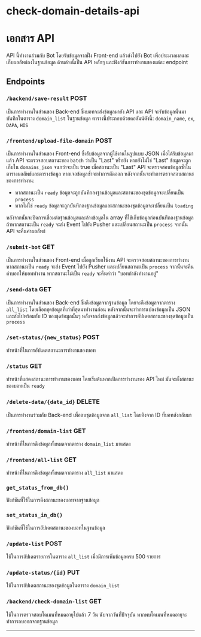 # check-domain-details-api

# เอกสาร API

API นี้ทำงานร่วมกับ Bot โดยรับข้อมูลจากฝั่ง Front-end แล้วส่งไปยัง Bot เพื่อประมวลผลและเก็บผลลัพธ์ลงในฐานข้อมูล ด้านล่างนี้เป็น API หลักๆ และฟังก์ชันการทำงานของแต่ละ endpoint

## Endpoints

### `/backend/save-result` POST
เป็นการทำงานในส่วนของ Back-end ซึ่งบอทจะส่งข้อมูลมายัง API และ API จะรับข้อมูลนั้นมาบันทึกในตาราง `domain_list` ในฐานข้อมูล ตารางนี้ประกอบด้วยคอลัมน์ดังนี้: `domain_name`, `ex`, `DAPA`, `HIS`

### `/frontend/upload-file-domain` POST
เป็นการทำงานในส่วนของ Front-end ซึ่งรับข้อมูลจากผู้ใช้งานในรูปแบบ JSON เมื่อได้รับข้อมูลมาแล้ว API จะตรวจสอบสถานะของ `batch` ว่าเป็น "Last" หรือยัง หากยังไม่ใช่ "Last" ข้อมูลจะถูกเก็บใน `domains_json` จนกว่าจะเป็น true เมื่อสถานะเป็น "Last" API จะตรวจสอบข้อมูลซ้ำในตารางผลลัพธ์และตารางข้อมูล หากเจอข้อมูลซ้ำจะทำการตัดออก หลังจากนั้นจะทำการตรวจสอบสถานะของการทำงาน:
- หากสถานะเป็น `ready` ข้อมูลจะถูกบันทึกลงฐานข้อมูลและสถานะของชุดข้อมูลจะเปลี่ยนเป็น `process`
- หากไม่ใช่ `ready` ข้อมูลจะถูกบันทึกลงฐานข้อมูลและสถานะของชุดข้อมูลจะเปลี่ยนเป็น `loading`

หลังจากนั้นจะปิดการเชื่อมต่อฐานข้อมูลและล้างข้อมูลใน array ที่ใช้เก็บข้อมูลก่อนบันทึกลงฐานข้อมูล ถ้าหากสถานะเป็น `ready` จะส่ง Event ไปยัง Pusher และเปลี่ยนสถานะเป็น `process` จากนั้น API จะคืนค่าผลลัพธ์

### `/submit-bot` GET
เป็นการทำงานในส่วนของ Front-end เมื่อถูกเรียกใช้งาน API จะตรวจสอบสถานะของการทำงาน หากสถานะเป็น `ready` จะส่ง Event ไปยัง Pusher และเปลี่ยนสถานะเป็น `process` จากนั้นจะคืนค่าบอกให้บอททำงาน หากสถานะไม่เป็น `ready` จะคืนค่าว่า "บอทกำลังทำงานอยู่"

### `/send-data` GET
เป็นการทำงานในส่วนของ Back-end ซึ่งดึงข้อมูลจากฐานข้อมูล โดยจะดึงข้อมูลจากตาราง `all_list` โดยเลือกชุดข้อมูลที่เก่าที่สุดมาทำงานก่อน หลังจากนั้นจะทำการแปลงข้อมูลเป็น JSON และส่งไปพร้อมกับ ID ของชุดข้อมูลนั้นๆ หลังจากส่งข้อมูลแล้วจะทำการอัปเดตสถานะของชุดข้อมูลเป็น `process`

### `/set-status/{new_status}` POST
ทำหน้าที่ในการอัปเดตสถานะการทำงานของบอท

### `/status` GET
ทำหน้าที่แสดงสถานะการทำงานของบอท โดยเริ่มต้นหากเปิดการทำงานของ API ใหม่ มันจะตั้งสถานะของบอทเป็น `ready`

### `/delete-data/{data_id}` DELETE
เป็นการทำงานร่วมกับ Back-end เพื่อลบชุดข้อมูลจาก `all_list` โดยอิงจาก ID ที่บอทส่งกลับมา

### `/frontend/domain-list` GET
ทำหน้าที่ในการดึงข้อมูลทั้งหมดจากตาราง `domain_list` มาแสดง

### `/frontend/all-list` GET
ทำหน้าที่ในการดึงข้อมูลทั้งหมดจากตาราง `all_list` มาแสดง

### `get_status_from_db()`
ฟังก์ชันที่ใช้ในการดึงสถานะของบอทจากฐานข้อมูล

### `set_status_in_db()`
ฟังก์ชันที่ใช้ในการอัปเดตสถานะของบอทในฐานข้อมูล

### `/update-list` POST
ใช้ในการอัปเดตรายการในตาราง `all_list` เมื่อมีการเพิ่มข้อมูลครบ 500 รายการ

### `/update-status/{id}` PUT
ใช้ในการอัปเดตสถานะของชุดข้อมูลในตาราง `domain_list`

### `/backend/check-domain-list` GET
ใช้ในการตรวจสอบโดเมนที่หมดอายุไปแล้ว 7 วัน นับจากวันที่ปัจจุบัน หากพบโดเมนที่หมดอายุจะทำการลบออกจากฐานข้อมูล

---